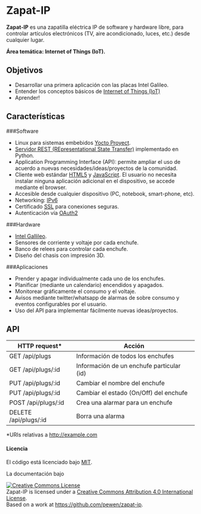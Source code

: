 # Zapat-IP

**Zapat-IP** es una zapatilla eléctrica IP de software y hardware libre, para controlar artículos electrónicos (TV, aire acondicionado, luces, etc.) desde cualquier lugar.

**Área temática: Internet of Things (IoT).**

## Objetivos
* Desarrollar una primera aplicación con las placas Intel Galileo.
* Entender los conceptos básicos de [Internet of Things (IoT)](https://en.wikipedia.org/wiki/Internet_of_Things)
* Aprender!

## Características
###Software
* Linux para sistemas embebidos [Yocto Proyect](https://www.yoctoproject.org/).
* [Servidor REST (REpresentational State Transfer)](https://en.wikipedia.org/wiki/Representational_state_transfer) implementado en Python.
* Application Programming Interface (API): permite ampliar el uso de acuerdo a nuevas necesidades/ideas/proyectos de la comunidad.
* Cliente web estándar [HTML5](https://en.wikipedia.org/wiki/HTML5) y [JavaScript](https://en.wikipedia.org/wiki/JavaScript). El usuario no necesita instalar ninguna aplicación adicional en el dispositivo, se accede mediante el browser.
* Accesible desde cualquier dispositivo (PC, notebook, smart-phone, etc).
* Networking: [IPv6](https://en.wikipedia.org/wiki/IPv6)
* Certificado [SSL](https://en.wikipedia.org/wiki/Transport_Layer_Security) para conexiones seguras.
* Autenticación vía [OAuth2](https://en.wikipedia.org/wiki/OAuth)

###Hardware
* [Intel Gallileo](https://www-ssl.intel.com/content/www/us/en/do-it-yourself/galileo-maker-quark-board.html).
* Sensores de corriente y voltaje por cada enchufe.
* Banco de relees para controlar cada enchufe.
* Diseño del chasis con impresión 3D.

###Aplicaciones
* Prender y apagar individualmente cada uno de los enchufes.
* Planificar (mediante un calendario) encendidos y apagados.
* Monitorear gráficamente el consumo y el voltaje.
* Avisos mediante twitter/whatsapp de alarmas de sobre consumo y eventos configurables por el usuario.
* Uso del API para implementar fácilmente nuevas ideas/proyectos.
 

## API

|      HTTP request*    |             Acción                        |
|-----------------------|-------------------------------------------|
|  GET   /api/plugs     | Información de todos los enchufes         |
|  GET   /api/plugs/:id | Información de un enchufe particular (id) |
|  PUT   /api/plugs/:id | Cambiar el nombre del enchufe             |
|  PUT   /api/plugs/:id | Cambiar el estado (On/Off) del enchufe    |
|  POST  /api/plugs/:id | Crea una alarmar para un enchufe          |
| DELETE /api/plugs/:id | Borra una alarma                          |

*URIs relativas a http://example.com

#### Licencia
El código está licenciado bajo [MIT](https://github.com/pewen/zapat-ip/blob/master/LICENSE).

La documentación bajo

<a rel="license" href="http://creativecommons.org/licenses/by/4.0/"><img alt="Creative Commons License" style="border-width:0" src="https://i.creativecommons.org/l/by/4.0/88x31.png" /></a><br /><span xmlns:dct="http://purl.org/dc/terms/" property="dct:title">Zapat-IP</span> is licensed under a <a rel="license" href="http://creativecommons.org/licenses/by/4.0/">Creative Commons Attribution 4.0 International License</a>.<br />Based on a work at <a xmlns:dct="http://purl.org/dc/terms/" href="https://github.com/pewen/zapat-ip" rel="dct:source">https://github.com/pewen/zapat-ip</a>.
